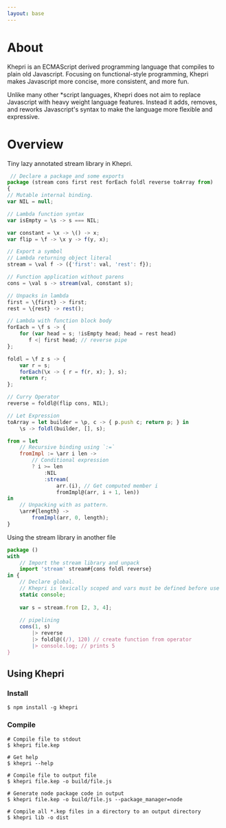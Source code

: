 ```yaml
---
layout: base
---
```


# About
Khepri is an ECMAScript derived programming language that compiles to plain old Javascript.
Focusing on functional-style programming, Khepri makes Javascript more concise, more consistent, and more fun.

Unlike many other \*script languages, Khepri does not aim to replace Javascript with heavy weight language features.
Instead it adds, removes, and reworks Javascript's syntax to make the language more flexible and expressive.

# Overview
Tiny lazy annotated stream library in Khepri.

```javascript
 // Declare a package and some exports
package (stream cons first rest forEach foldl reverse toArray from)
{
// Mutable internal binding.
var NIL = null;

// Lambda function syntax
var isEmpty = \s -> s === NIL;

var constant = \x -> \() -> x;
var flip = \f -> \x y -> f(y, x);

// Export a symbol
// Lambda returning object literal
stream = \val f -> ({'first': val, 'rest': f});

// Function application without parens
cons = \val s -> stream(val, constant s);

// Unpacks in lambda
first = \{first} -> first;
rest = \{rest} -> rest();

// Lambda with function block body
forEach = \f s -> {
    for (var head = s; !isEmpty head; head = rest head)
       f <| first head; // reverse pipe
};

foldl = \f z s -> {
    var r = s;
    forEach(\x -> { r = f(r, x); }, s);
    return r;
};

// Curry Operator
reverse = foldl@(flip cons, NIL);

// Let Expression
toArray = let builder = \p, c -> { p.push c; return p; } in
    \s -> foldl(builder, [], s);

from = let
    // Recursive binding using `:=`
    fromImpl := \arr i len ->
        // Conditional expression
        ? i >= len
            :NIL
            :stream(
                arr.(i), // Get computed member i
                fromImpl@(arr, i + 1, len))
in
    // Unpacking with as pattern.
    \arr#{length} ->
        fromImpl(arr, 0, length);
}
```

Using the stream library in another file

```javascript
package ()
with
    // Import the stream library and unpack
    import 'stream' stream#{cons foldl reverse}
in {
    // Declare global.
    // Khepri is lexically scoped and vars must be defined before use
    static console;
    
    var s = stream.from [2, 3, 4];
    
    // pipelining
    cons(1, s)
        |> reverse
        |> foldl@((/), 120) // create function from operator
        |> console.log; // prints 5
}
```

## Using Khepri

### Install

```
$ npm install -g khepri
```

### Compile

```
# Compile file to stdout
$ khepri file.kep

# Get help
$ khepri --help

# Compile file to output file
$ khepri file.kep -o build/file.js

# Generate node package code in output
$ khepri file.kep -o build/file.js --package_manager=node

# Compile all *.kep files in a directory to an output directory
$ khepri lib -o dist
```

